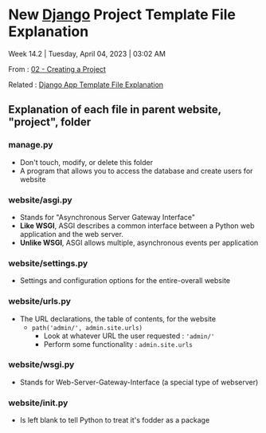 # New [Django](../Django.md) Project Template File Explanation

Week 14.2 | Tuesday, April 04, 2023 | 03:02 AM

From : [02 - Creating a Project](02%20-%20Creating%20a%20Project.md)

Related : [Django App Template File Explanation](Django%20App%20Template%20File%20Explanation.md)

## Explanation of each file in parent website, "project", folder

### manage.py

- Don't touch, modify, or delete this folder
- A program that allows you to access the database and create users for website

### website/asgi.py

- Stands for "Asynchronous Server Gateway Interface"
- **Like WSGI**, ASGI describes a common interface between a Python web application and the web server.
- **Unlike WSGI**, ASGI allows multiple, asynchronous events per application

### website/settings.py

- Settings and configuration options for the entire-overall website

### website/urls.py

- The URL declarations, the table of contents, for the website
  - `path('admin/', admin.site.urls)`
    - Look at whatever URL the user requested : `'admin/'`
    - Perform some functionality : `admin.site.urls`

### website/wsgi.py

- Stands for Web-Server-Gateway-Interface (a special type of webserver)

### website/**init**.py

- Is left blank to tell Python to treat it's fodder as a package
